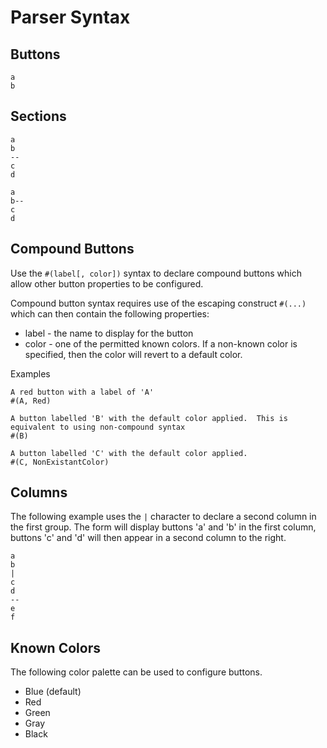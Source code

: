 # Parser Syntax

## Buttons

```
a
b
```


## Sections

```
a
b
--
c
d
```


```
a
b--
c
d
```

## Compound Buttons

Use the `#(label[, color])` syntax to declare compound buttons which allow other button properties to be configured.

Compound button syntax requires use of the escaping construct `#(...)` which can then contain the following properties:

- label - the name to display for the button
- color - one of the permitted known colors.  If a non-known color is specified, then the color will revert to a default color.

Examples

```
A red button with a label of 'A'
#(A, Red)

A button labelled 'B' with the default color applied.  This is equivalent to using non-compound syntax
#(B)

A button labelled 'C' with the default color applied.
#(C, NonExistantColor)
```


## Columns

The following example uses the `|` character to declare a second column in the first group. The form will display buttons 'a' and 'b' in the first column, buttons 'c' and 'd' will then appear in a second column to the right.

```
a
b
|
c
d
--
e
f
```

## Known Colors

The following color palette can be used to configure buttons.

- Blue (default)
- Red
- Green
- Gray
- Black




